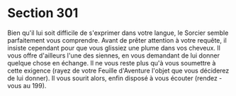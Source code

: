 # Section 301

Bien qu'il lui soit difficile de s'exprimer dans votre langue, le
Sorcier semble parfaitement vous comprendre. Avant de prêter
attention à votre requête, il insiste cependant pour que vous
glissiez une plume dans vos cheveux. Il vous offre d'ailleurs l'une
des siennes, en vous demandant de lui donner quelque chose en
échange. Il ne vous reste plus qu'à vous soumettre à cette exigence
(rayez de votre  Feuille d'Aventure  l'objet que vous déciderez de lui
donner). Il vous sourit alors, enfin disposé à vous écouter (rendez -
vous au  199).
